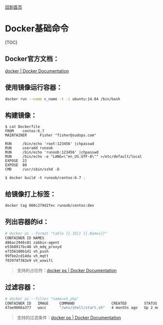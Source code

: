 [回到首页](../README.md)

# Docker基础命令

[TOC]

## Docker官方文档：

[docker | Docker Documentation](https://docs.docker.com/engine/reference/commandline/docker/)

## 使用镜像运行容器：

```bash
docker run --name c_name -t -i ubuntu:14.04 /bin/bash 
```

## 构建镜像：

```
$ cat Dockerfile 
FROM    centos:6.7
MAINTAINER      Fisher "fisher@sudops.com"

RUN     /bin/echo 'root:123456' |chpasswd
RUN     useradd runoob
RUN     /bin/echo 'runoob:123456' |chpasswd
RUN     /bin/echo -e "LANG=\"en_US.UTF-8\"" >/etc/default/local
EXPOSE  22
EXPOSE  80
CMD     /usr/sbin/sshd -D

$ docker build -t runoob/centos:6.7 .
```

## 给镜像打上标签：

```bash
docker tag 860c279d2fec runoob/centos:dev
```

## 列出容器的id：

```bash
# docker ps --format "table {{.ID}} {{.Names}}"
CONTAINER ID NAMES
d86ac2946c01 zabbix-agent
e53b8917bc48 vh_mdq_proxyd
e7356180b1d1 vh_push
99fbe2cd14da vh_mqtt
f03974f382e9 vh_wxwifi
```

> 支持的占位符：[docker ps | Docker Documentation](https://docs.docker.com/engine/reference/commandline/ps/#formatting)

## 过滤容器：

```bash
# docker ps --filter "name=vh_php"
CONTAINER ID   IMAGE     COMMAND                 CREATED        STATUS        PORTS     NAMES
47ae9866a377   wacc      "/wns/shell/start.sh"   4 months ago   Up 2 months             vh_php
```

> 支持的过滤条件：[docker ps | Docker Documentation](https://docs.docker.com/engine/reference/commandline/ps/#filtering)
